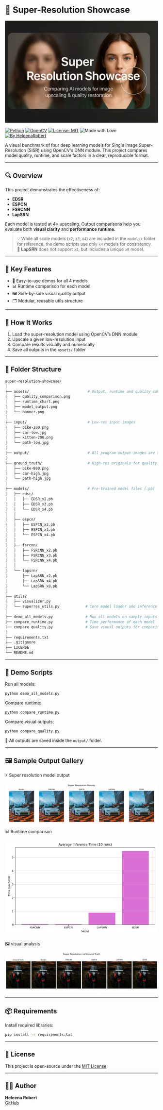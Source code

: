 
# 🌟 Super-Resolution Showcase

![Banner](assets/banner.png)

[![Python](https://img.shields.io/badge/Python-3.8%2B-blue?logo=python)](https://www.python.org/)
[![OpenCV](https://img.shields.io/badge/OpenCV-4.x-green?logo=opencv)](https://opencv.org/)
[![License: MIT](https://img.shields.io/badge/License-MIT-yellow.svg)](../LICENSE)
![Made with Love](https://img.shields.io/badge/Made%20with-%E2%9D%A4-lightpink)
[![By HeleenaRobert](https://img.shields.io/badge/By-HeleenaRobert-purple?logo=github)](https://github.com/HeleenaRobert)

A visual benchmark of four deep learning models for Single Image Super-Resolution (SISR) using OpenCV's DNN module. This project compares model quality, runtime, and scale factors in a clear, reproducible format.

---

## 🔍 Overview

This project demonstrates the effectiveness of:

- **EDSR**
- **ESPCN**
- **FSRCNN**
- **LapSRN**

Each model is tested at 4× upscaling. Output comparisons help you evaluate both **visual clarity** and **performance runtime**.

> 💡 While all scale models (`x2`, `x3`, `x4`) are included in the `models/` folder for reference, the demo scripts use only `x4` models for consistency.  
> 🔸 **LapSRN** does not support `x3`, but includes a unique `x8` model.

---

## 🚀 Key Features

- 🔧 Easy-to-use demos for all 4 models  
- 📊 Runtime comparison for each model  
- 🖼️ Side-by-side visual quality output  
- 🗂️ Modular, reusable utils structure

---

## 🧠 How It Works

1. Load the super-resolution model using OpenCV’s DNN module  
2. Upscale a given low-resolution input  
3. Compare results visually and numerically  
4. Save all outputs in the `assets/` folder

---

## 📂 Folder Structure

```bash
super-resolution-showcase/
│
├── assets/                           # Output, runtime and quality samples, banner
│   ├── quality_comparison.png
│   ├── runtime_chart.png
│   ├── model_output.png
│   └── banner.png
│
├── input/                            # Low-res input images
│   ├── bike-200.png
│   ├── car-low.jpg
│   ├── kitten-200.png
│   └── path-low.jpg
│ 
├── output/                           # All program output images are saved here
│
├── ground_truth/                     # High-res originals for quality reference
│   ├── bike-800.png
│   ├── car-high.jpg
│   └── path-high.jpg
│ 
├── models/                           # Pre-trained model files (.pb)
│   ├── edsr/    
│   │   ├── EDSR_x2.pb
│   │   ├── EDSR_x3.pb
│   │   └── EDSR_x4.pb
│   │ 
│   ├── espcn/    
│   │   ├── ESPCN_x2.pb
│   │   ├── ESPCN_x3.pb
│   │   └── ESPCN_x4.pb
│   │ 
│   ├── fsrcnn/  
│   │   ├── FSRCNN_x2.pb
│   │   ├── FSRCNN_x3.pb
│   │   └── FSRCNN_x4.pb
│   │ 
│   └── lapsrn/   
│       ├── LapSRN_x2.pb
│       ├── LapSRN_x4.pb
│       └── LapSRN_x8.pb
│
├── utils/
│   ├── visualizer.py
│   └── superres_utils.py            # Core model loader and inference logic
│
├── demo_all_models.py               # Run all models on sample inputs
├── compare_runtime.py               # Time performance of each model
├── compare_quality.py               # Save visual outputs for comparison
│ 
├── requirements.txt
├── .gitignore
├── LICENSE
└── README.md
```

---

## 🧪 Demo Scripts

Run all models:

```bash
python demo_all_models.py
```

Compare runtime:

```bash
python compare_runtime.py
```

Compare visual outputs:

```bash
python compare_quality.py
```

📁 All outputs are saved inside the `output/` folder.

---

## 🖼️ Sample Output Gallery

⚡ Super resolution model output

![Model Output](assets/model_output.png)

📊 Runtime comparison

![Comparison](assets/runtime_chart.png)

🖼️ visual analysis

![Analysis](assets/quality_comparison.png)

---

## 📦 Requirements

Install required libraries:

```bash
pip install -r requirements.txt
```

---

## 🪪 License

This project is open-source under the [MIT License](LICENSE)

---

## 🙋‍♀️ Author

**Heleena Robert**  
[GitHub](https://github.com/HeleenaRobert)
